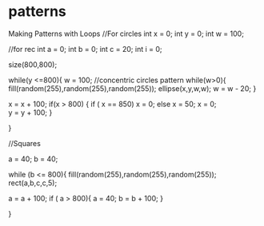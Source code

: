 # patterns
Making Patterns with Loops 
//For circles
int x = 0; 
int y = 0;
int w = 100;

//for rec
int a = 0;
int b = 0;
int c = 20;
int i = 0;





size(800,800);

while(y <=800){
  w = 100;  //concentric circles pattern 
 while(w>0){
   fill(random(255),random(255),random(255));
   ellipse(x,y,w,w);
   w = w - 20;
 }
   
   x = x + 100;
   if(x > 800) {
   if ( x == 850) x = 0;
   else x = 50;
    x = 0;  
    y = y + 100;
   }
   
   
 }

   //Squares 
   
   a = 40;
b = 40;

while (b <= 800){
  fill(random(255),random(255),random(255));
rect(a,b,c,c,5);

a = a + 100;
if ( a > 800){
  a = 40;
 b = b + 100; 
}
 
 
 
   
  
  
  




}
 
  

   
 
 
 

 
 

 
 
 
 
 
 
